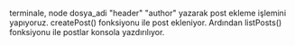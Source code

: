 terminale,
node dosya_adi "header" "author"
yazarak post ekleme işlemini yapıyoruz. createPost() fonksiyonu ile post ekleniyor. Ardından listPosts() fonksiyonu ile postlar konsola yazdırılıyor.
